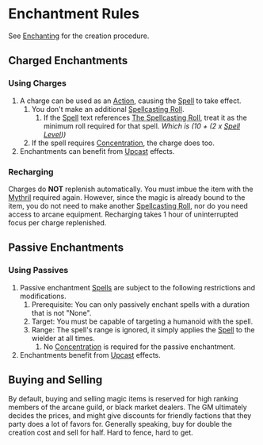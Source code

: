 # Enchantment Rules

See [Enchanting](Enchanting.md) for the creation procedure.

## Charged Enchantments

### Using Charges

1. A charge can be used as an [Action](../../../Game%20Procedures/Core%20Procedures/Action.md), causing the [Spell](../../Spellcasting/Spells.md) to take effect.
	1. You don't make an additional [Spellcasting Roll](../../Spellcasting/Spellcasting.md#The%20Spellcasting%20Roll).
		1. If the [Spell](../../Spellcasting/Spells.md) text references [The Spellcasting Roll](../../Spellcasting/Spellcasting.md#The%20Spellcasting%20Roll), treat it as the minimum roll required for that spell. *Which is (10 + (2 x [Spell Level](../../Spells/Spell%20Level.md)))*
	2. If the spell requires [Concentration](../../Spellcasting/Concentration.md), the charge does too.
2. Enchantments can benefit from [Upcast](../../Spellcasting/Spellcasting.md#Upcast) effects.

### Recharging

Charges do **NOT** replenish automatically. You must imbue the item with the [Mythril](../../Mythril.md) required again. However, since the magic is already bound to the item, you do not need to make another [Spellcasting Roll](../../Spellcasting/Spellcasting.md#The%20Spellcasting%20Roll), nor do you need access to arcane equipment. Recharging takes 1 hour of uninterrupted focus per charge replenished.

## Passive Enchantments

### Using Passives

1. Passive enchantment [Spells](../../Spellcasting/Spells.md) are subject to the following restrictions and modifications.
	1. Prerequisite: You can only passively enchant spells with a duration that is not "None".
	2. Target: You must be capable of targeting a humanoid with the spell.
	3. Range: The spell's range is ignored, it simply applies the [Spell](../../Spellcasting/Spells.md) to the wielder at all times.
		1. No [Concentration](../../Spellcasting/Concentration.md) is required for the passive enchantment.
2. Enchantments benefit from [Upcast](../../Spellcasting/Spellcasting.md#Upcast) effects.

## Buying and Selling

By default, buying and selling magic items is reserved for high ranking members of the arcane guild, or black market dealers. The GM ultimately decides the prices, and might give discounts for friendly factions that they party does a lot of favors for. Generally speaking, buy for double the creation cost and sell for half. Hard to fence, hard to get.
